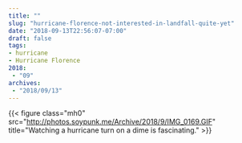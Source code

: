 ```yaml
---
title: ""
slug: "hurricane-florence-not-interested-in-landfall-quite-yet"
date: "2018-09-13T22:56:07-07:00"
draft: false
tags:
- hurricane
- Hurricane Florence
2018:
 - "09"
archives:
 - "2018/09/13"
---
```


{{< figure class="mh0" src="http://photos.soypunk.me/Archive/2018/9/IMG_0169.GIF" title="Watching a hurricane turn on a dime is fascinating." >}}
